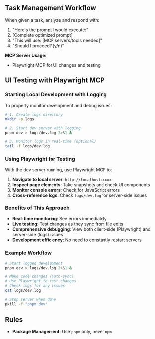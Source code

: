 ## Task Management Workflow

When given a task, analyze and respond with:
1. "Here's the prompt I would execute:"
2. [Complete optimized prompt]
3. "This will use: [MCP servers/tools needed]"
4. "Should I proceed? (y/n)"

**MCP Server Usage:**
- Playwright MCP for UI changes and testing

## UI Testing with Playwright MCP

### Starting Local Development with Logging
To properly monitor development and debug issues:

```bash
# 1. Create logs directory
mkdir -p logs

# 2. Start dev server with logging
pnpm dev > logs/dev.log 2>&1 &

# 3. Monitor logs in real-time (optional)
tail -f logs/dev.log
```

### Using Playwright for Testing
With the dev server running, use Playwright MCP to:

1. **Navigate to local server**: `http://localhost:xxxx`
2. **Inspect page elements**: Take snapshots and check UI components
3. **Monitor console errors**: Check for JavaScript errors
4. **Cross-reference logs**: Check `logs/dev.log` for server-side issues

### Benefits of This Approach
- **Real-time monitoring**: See errors immediately
- **Live testing**: Test changes as they sync from file edits
- **Comprehensive debugging**: View both client-side (Playwright) and server-side (logs) issues
- **Development efficiency**: No need to constantly restart servers

### Example Workflow
```bash
# Start logged development
pnpm dev > logs/dev.log 2>&1 &

# Make code changes (auto-sync)
# Use Playwright to test changes
# Check logs for any issues
cat logs/dev.log

# Stop server when done
pkill -f "pnpm dev"
```

## Rules

- **Package Management**: Use `pnpm` only, never `npm`